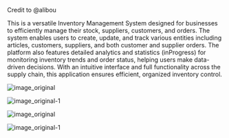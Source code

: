 Credit to @alibou

This is a versatile Inventory Management System designed for businesses to efficiently manage their stock, suppliers, customers, and orders. 
The system enables users to create, update, and track various entities including articles, customers, suppliers, and both customer and supplier orders. The platform also features detailed analytics and statistics (inProgress) for monitoring inventory trends and order status, helping users make data-driven decisions. With an intuitive interface and full functionality across the supply chain, this application ensures efficient, organized inventory control.

![image_original](https://github.com/user-attachments/assets/9e873bed-4141-4457-8c26-108bac98bff3)


![image_original-1](https://github.com/user-attachments/assets/4130af8d-5938-4dc2-ba2e-628d6a653cce)


![image_original](https://github.com/user-attachments/assets/e2191458-cda4-4189-8168-03c4592c8d56)


![image_original-1](https://github.com/user-attachments/assets/34a9f710-efbc-44b0-98ec-117ec595c6c9)
